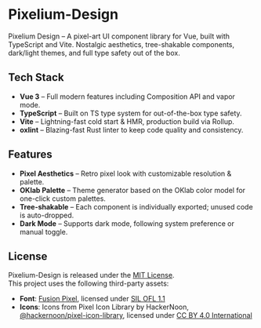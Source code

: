 # Pixelium-Design

Pixelium Design – A pixel-art UI component library for Vue, built with TypeScript and Vite. Nostalgic aesthetics, tree-shakable components, dark/light themes, and full type safety out of the box.

## Tech Stack
- **Vue 3** – Full modern features including Composition API and vapor mode.  
- **TypeScript** – Built on TS type system for out-of-the-box type safety.  
- **Vite** – Lightning-fast cold start & HMR, production build via Rollup.  
- **oxlint** – Blazing-fast Rust linter to keep code quality and consistency.

## Features
- **Pixel Aesthetics** – Retro pixel look with customizable resolution & palette.  
- **OKlab Palette** – Theme generator based on the OKlab color model for one-click custom palettes.  
- **Tree-shakable** – Each component is individually exported; unused code is auto-dropped.  
- **Dark Mode** – Supports dark mode, following system preference or manual toggle.

## License
Pixelium-Design is released under the [MIT License](./LICENSE).  
This project uses the following third-party assets:  
- **Font**: [Fusion Pixel](https://github.com/TakWolf/fusion-pixel-font), licensed under [SIL OFL 1.1](https://github.com/TakWolf/fusion-pixel-font/blob/master/LICENSE-OFL)  
- **Icons**: Icons from Pixel Icon Library by HackerNoon, [@hackernoon/pixel-icon-library](https://github.com/hackernoon/pixel-icon-library), licensed under [CC BY 4.0 International](https://pixeliconlibrary.com/license/)
